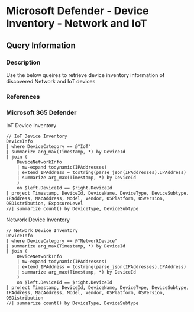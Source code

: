 # Microsoft Defender - Device Inventory - Network and IoT

## Query Information

### Description

Use the below queires to retrieve device inventory information of discovered Network and IoT devices

### References


### Microsoft 365 Defender


IoT Device Inventory

```Kusto
// IoT Device Inventory
DeviceInfo
| where DeviceCategory == @"IoT"
| summarize arg_max(Timestamp, *) by DeviceId
| join (
    DeviceNetworkInfo
    | mv-expand todynamic(IPAddresses)
    | extend IPAddress = tostring(parse_json(IPAddresses).IPAddress)
    | summarize arg_max(Timestamp, *) by DeviceId
    )
    on $left.DeviceId == $right.DeviceId
| project Timestamp, DeviceId, DeviceName, DeviceType, DeviceSubtype, IPAddress, MacAddress, Model, Vendor, OSPlatform, OSVersion, OSDistribution, ExposureLevel
//| summarize count() by DeviceType, DeviceSubtype
```

Network Device Inventory

```kusto
// Network Device Inventory
DeviceInfo
| where DeviceCategory == @"NetworkDevice"
| summarize arg_max(Timestamp, *) by DeviceId
| join (
    DeviceNetworkInfo
    | mv-expand todynamic(IPAddresses)
    | extend IPAddress = tostring(parse_json(IPAddresses).IPAddress)
    | summarize arg_max(Timestamp, *) by DeviceId
    )
    on $left.DeviceId == $right.DeviceId
| project Timestamp, DeviceId, DeviceName, DeviceType, DeviceSubtype, IPAddress, MacAddress, Model, Vendor, OSPlatform, OSVersion, OSDistribution
//| summarize count() by DeviceType, DeviceSubtype
```


